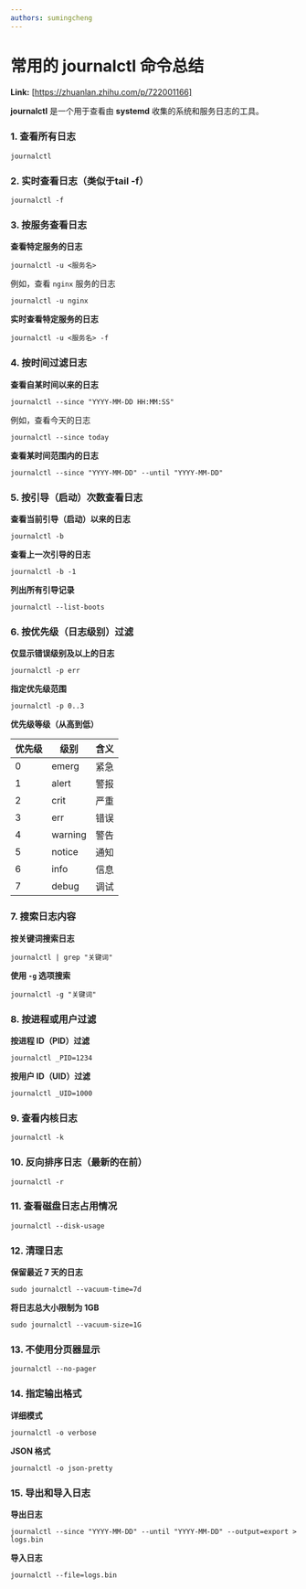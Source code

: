 ```yaml
---
authors: sumingcheng
---
```

# 常用的 journalctl 命令总结



 **Link:** [https://zhuanlan.zhihu.com/p/722001166]



**journalctl** 是一个用于查看由 **systemd** 收集的系统和服务日志的工具。

### 1. 查看所有日志  
```
journalctl
```
### 2. 实时查看日志（类似于tail -f）  
```
journalctl -f
```
### 3. 按服务查看日志  

**查看特定服务的日志**

```
journalctl -u <服务名>
```

例如，查看 `nginx` 服务的日志

```
journalctl -u nginx
```

**实时查看特定服务的日志**

```
journalctl -u <服务名> -f
```
### 4. 按时间过滤日志  

**查看自某时间以来的日志**

```
journalctl --since "YYYY-MM-DD HH:MM:SS"
```

例如，查看今天的日志

```
journalctl --since today
```

**查看某时间范围内的日志**

```
journalctl --since "YYYY-MM-DD" --until "YYYY-MM-DD"
```
### 5. 按引导（启动）次数查看日志  

**查看当前引导（启动）以来的日志**

```
journalctl -b
```

**查看上一次引导的日志**

```
journalctl -b -1
```

**列出所有引导记录**

```
journalctl --list-boots
```
### 6. 按优先级（日志级别）过滤  

**仅显示错误级别及以上的日志**

```
journalctl -p err
```

**指定优先级范围**

```
journalctl -p 0..3
```

**优先级等级（从高到低）**

| 优先级 | 级别 | 含义 |
| --- | --- | --- |
| 0 | emerg | 紧急 |
| 1 | alert | 警报 |
| 2 | crit | 严重 |
| 3 | err | 错误 |
| 4 | warning | 警告 |
| 5 | notice | 通知 |
| 6 | info | 信息 |
| 7 | debug | 调试 |

### 7. 搜索日志内容  

**按关键词搜索日志**

```
journalctl | grep "关键词"
```

**使用 `-g` 选项搜索**

```
journalctl -g "关键词"
```
### 8. 按进程或用户过滤  

**按进程 ID（PID）过滤**

```
journalctl _PID=1234
```

**按用户 ID（UID）过滤**

```
journalctl _UID=1000
```
### 9. 查看内核日志  
```
journalctl -k
```
### 10. 反向排序日志（最新的在前）  
```
journalctl -r
```
### 11. 查看磁盘日志占用情况  
```
journalctl --disk-usage
```
### 12. 清理日志  

**保留最近 7 天的日志**

```
sudo journalctl --vacuum-time=7d
```

**将日志总大小限制为 1GB**

```
sudo journalctl --vacuum-size=1G
```
### 13. 不使用分页器显示  
```
journalctl --no-pager
```
### 14. 指定输出格式  

**详细模式**

```
journalctl -o verbose
```

**JSON 格式**

```
journalctl -o json-pretty
```
### 15. 导出和导入日志  

**导出日志**

```
journalctl --since "YYYY-MM-DD" --until "YYYY-MM-DD" --output=export > logs.bin
```

**导入日志**

```
journalctl --file=logs.bin
```
